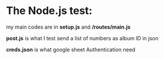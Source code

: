 # The Node.js test:

my main codes are in **setup.js** and **/routes/main.js**

**post.js** is what I test send a list of numbers as album ID in json 

**creds.json** is what google sheet Authentication need




 